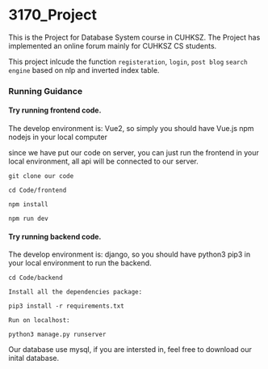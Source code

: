 # 3170_Project

This is the Project for Database System course in CUHKSZ. The Project has implemented an online forum mainly for CUHKSZ CS students. 

This project inlcude the function `registeration`, `login`, `post blog` `search engine` based on nlp and inverted index table. 

### Running Guidance

#### Try running frontend code.

The develop environment is: Vue2, so simply you should have Vue.js npm nodejs in your local computer

since we have put our code on server, you can just run the frontend in your local environment, all api will be connected to our server.

```
git clone our code

cd Code/frontend

npm install

npm run dev
```

#### Try running backend code.

The develop environment is: django, so you should have python3 pip3 in your local environment to run the backend.

```
cd Code/backend

Install all the dependencies package:

pip3 install -r requirements.txt

Run on localhost:

python3 manage.py runserver
```

Our database use mysql, if you are intersted in, feel free to download our inital database.
